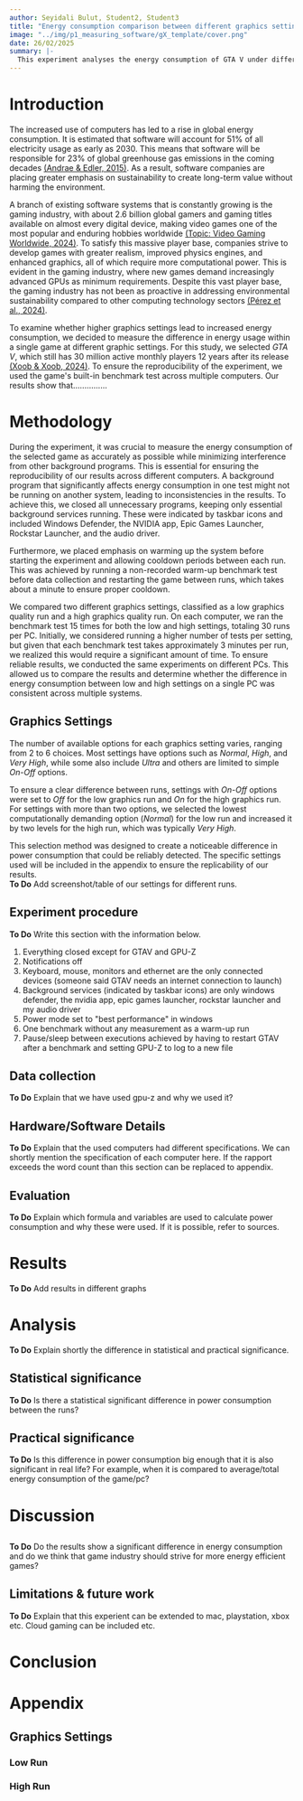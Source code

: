 ```yaml
---
author: Seyidali Bulut, Student2, Student3
title: "Energy consumption comparison between different graphics settings in GTA V "
image: "../img/p1_measuring_software/gX_template/cover.png"
date: 26/02/2025
summary: |-
  This experiment analyses the energy consumption of GTA V under different graphics settings to determine the increase in energy usage from low to high settings. To ensure our results are not dependent on a single computer, we use multiple machines to run the in-game integrated benchmark test 15 times for each graphics setting. The collected data highlights the differences in energy consumption across various graphical configurations.
---
```


# Introduction


The increased use of computers has led to a rise in global energy consumption. 
It is estimated that software will account for 51% of all electricity usage as early as 2030. 
This means that software will be responsible for 23% of global greenhouse gas emissions in the coming decades [(Andrae & Edler, 2015)](https://www.mdpi.com/2078-1547/6/1/117).
As a result, software companies are placing greater emphasis on sustainability to create long-term value without harming the environment.


A branch of existing software systems that is constantly growing is the gaming industry, with about 2.6 billion global gamers and gaming titles available on almost every digital device, making video games one of the most popular and enduring hobbies worldwide [(Topic: Video Gaming Worldwide, 2024)](https://www.statista.com/topics/1680/gaming/#topicOverview). 
To satisfy this massive player base, companies strive to develop games with greater realism, improved physics engines, and enhanced graphics, all of which require more computational power. 
This is evident in the gaming industry, where new games demand increasingly advanced GPUs as minimum requirements. 
Despite this vast player base, the gaming industry has not been as proactive in addressing environmental sustainability compared to other computing technology sectors [(Pérez et al., 2024)](https://arxiv.org/abs/2402.06346).  


To examine whether higher graphics settings lead to increased energy consumption, we decided to measure the difference in energy usage within a single game at different graphic settings. For this study, we selected *GTA V*, which still has 30 million active monthly players 12 years after its release [(Xoob & Xoob, 2024)](https://activeplayer.io/grand-theft-auto-v/). 
To ensure the reproducibility of the experiment, we used the game's built-in benchmark test across multiple computers. Our results show that...............


# Methodology
During the experiment, it was crucial to measure the energy consumption of the selected game as accurately as possible while minimizing interference from other background programs.
This is essential for ensuring the reproducibility of our results across different computers.
A background program that significantly affects energy consumption in one test might not be running on another system, leading to inconsistencies in the results.
To achieve this, we closed all unnecessary programs, keeping only essential background services running.
These were indicated by taskbar icons and included Windows Defender, the NVIDIA app, Epic Games Launcher, Rockstar Launcher, and the audio driver.  

Furthermore, we placed emphasis on warming up the system before starting the experiment and allowing cooldown periods between each run.
This was achieved by running a non-recorded warm-up benchmark test before data collection and restarting the game between runs, which takes about a minute to ensure proper cooldown.  

We compared two different graphics settings, classified as a low graphics quality run and a high graphics quality run.
On each computer, we ran the benchmark test 15 times for both the low and high settings, totaling 30 runs per PC.
Initially, we considered running a higher number of tests per setting, but given that each benchmark test takes approximately 3 minutes per run, we realized this would require a significant amount of time.
To ensure reliable results, we conducted the same experiments on different PCs.
This allowed us to compare the results and determine whether the difference in energy consumption between low and high settings on a single PC was consistent across multiple systems.  

## Graphics Settings
The number of available options for each graphics setting varies, ranging from 2 to 6 choices.
Most settings have options such as *Normal*, *High*, and *Very High*, while some also include *Ultra* and others are limited to simple *On-Off* options.  

To ensure a clear difference between runs, settings with *On-Off* options were set to *Off* for the low graphics run and *On* for the high graphics run.
For settings with more than two options, we selected the lowest computationally demanding option (*Normal*) for the low run and increased it by two levels for the high run, which was typically *Very High*.  

This selection method was designed to create a noticeable difference in power consumption that could be reliably detected.
The specific settings used will be included in the appendix to ensure the replicability of our results.  
**To Do** 
Add screenshot/table of our settings for different runs.

## Experiment procedure
 **To Do**
 Write this section with the information below.
1. Everything closed except for GTAV and GPU-Z
2. Notifications off
3. Keyboard, mouse, monitors and ethernet are the only connected devices (someone said GTAV needs an internet connection to launch)
4. Background services (indicated by taskbar icons) are only windows defender, the nvidia app, epic games launcher, rockstar launcher and my audio driver
5. Power mode set to "best performance" in windows
6. One benchmark without any measurement as a warm-up run
7. Pause/sleep between executions achieved by having to restart GTAV after a benchmark and setting GPU-Z to log to a new file


## Data collection
 **To Do**
 Explain that we have used gpu-z and why we used it? 

## Hardware/Software Details
 **To Do**
 Explain that the used computers had different specifications. We can shortly mention the specification of each computer here. If the rapport exceeds the word count than this section can be replaced to appendix.

## Evaluation
**To Do**
Explain which formula and variables are used to calculate power consumption and why these were used. If it is possible, refer to sources.

# Results
**To Do**
Add results in different graphs

# Analysis
**To Do**
Explain shortly the difference in statistical and practical significance.

## Statistical significance
**To Do**
Is there a statistical significant difference in power consumption between the runs?

## Practical significance
**To Do**
Is this difference in power consumption big enough that it is also significant in real life? For example, when it is compared to average/total energy consumption of the game/pc?

# Discussion
##
**To Do**
Do the results show a significant difference in energy consumption and do we think that game industry should strive for more energy efficient games?

## Limitations & future work
**To Do**
Explain that this experient can be extended to mac, playstation, xbox etc. Cloud gaming can be included etc.

# Conclusion


# Appendix

## Graphics Settings

### Low Run

### High Run

